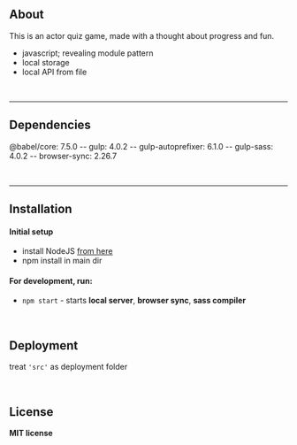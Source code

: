 ## About

This is an actor quiz game, made with a thought about progress and fun.
- javascript; revealing module pattern
- local storage
- local API from file

<br/>

---
## Dependencies

@babel/core: 7.5.0 -- gulp: 4.0.2 -- gulp-autoprefixer: 6.1.0 -- gulp-sass: 4.0.2 -- browser-sync: 2.26.7

<br/>

---
## Installation

#### Initial setup
- install NodeJS [from here](https://nodejs.org/en/)
- npm install in main dir

#### For development, run:

- `npm start` - starts  **local server**, **browser sync**, **sass compiler**

<br/>

## Deployment
treat ``'src'`` as deployment folder

<br/>

## License

**MIT license**

